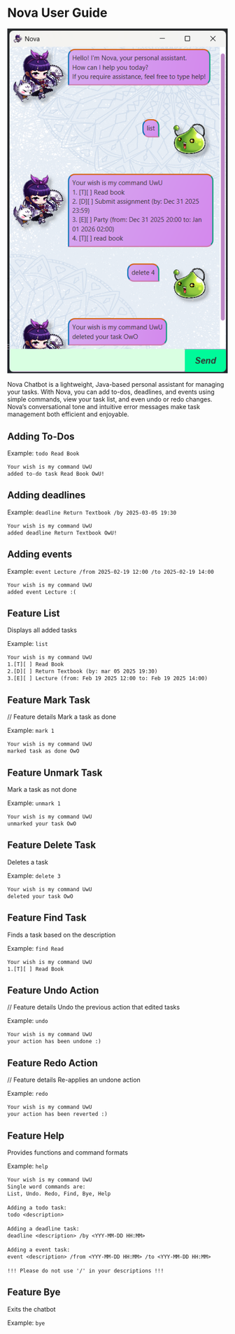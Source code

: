 # Nova User Guide
![Screenshot of Nova GUI](./Ui.png)

Nova Chatbot is a lightweight, Java-based personal assistant for managing your tasks. With Nova, you can add to-dos, deadlines, and events using simple commands, view your task list, and even undo or redo changes. Nova’s conversational tone and intuitive error messages make task management both efficient and enjoyable.

## Adding To-Dos
Example: `todo Read Book`

```
Your wish is my command UwU
added to-do task Read Book OwU!
```

## Adding deadlines
Example: `deadline Return Textbook /by 2025-03-05 19:30`

```
Your wish is my command UwU
added deadline Return Textbook OwU!
```

## Adding events
Example: `event Lecture /from 2025-02-19 12:00 /to 2025-02-19 14:00`

```
Your wish is my command UwU
added event Lecture :(
```

## Feature List

Displays all added tasks

Example: `list`
```
Your wish is my command UwU
1.[T][ ] Read Book
2.[D][ ] Return Textbook (by: mar 05 2025 19:30)
3.[E][ ] Lecture (from: Feb 19 2025 12:00 to: Feb 19 2025 14:00)
```

## Feature Mark Task

// Feature details
Mark a task as done

Example: `mark 1`

```
Your wish is my command UwU
marked task as done OwO
```

## Feature Unmark Task

Mark a task as not done

Example: `unmark 1`

```
Your wish is my command UwU
unmarked your task OwO
```

## Feature Delete Task

Deletes a task

Example: `delete 3`

```
Your wish is my command UwU
deleted your task OwO
```

## Feature Find Task

Finds a task based on the description

Example: `find Read`

```
Your wish is my command UwU
1.[T][ ] Read Book
```

## Feature Undo Action

// Feature details
Undo the previous action that edited tasks

Example: `undo`

```
Your wish is my command UwU
your action has been undone :)
```

## Feature Redo Action

// Feature details
Re-applies an undone action

Example: `redo`

```
Your wish is my command UwU
your action has been reverted :)
```

## Feature Help

Provides functions and command formats

Example: `help`

```
Your wish is my command UwU
Single word commands are:
List, Undo. Redo, Find, Bye, Help

Adding a todo task:
todo <description>

Adding a deadline task:
deadline <description> /by <YYY-MM-DD HH:MM>

Adding a event task:
event <description> /from <YYY-MM-DD HH:MM> /to <YYY-MM-DD HH:MM>

!!! Please do not use '/' in your descriptions !!!
```

## Feature Bye

Exits the chatbot

Example: `bye`
